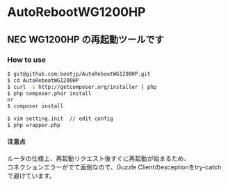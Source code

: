 # AutoRebootWG1200HP

## NEC WG1200HP の再起動ツールです

### How to use 

```bash
$ git@github.com:bootjp/AutoRebootWG1200HP.git
$ cd AutoRebootWG1200HP
$ curl -s http://getcomposer.org/installer | php
$ php composer.phar install
or
$ composer install

$ vim setting.init  // edit config
$ php wrapper.php  

```

#### 注意点

ルータの仕様上、再起動リクエスト後すぐに再起動が始まるため、  
コネクションエラーがでて面倒なので、Guzzle Clientのexceptionをtry-catchで避けています。
